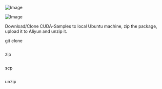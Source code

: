 
![Image](https://github.com/router-gao/cuda-demo/assets/144886373/dfaffd09-face-4bf2-a9f4-e54a80963c4d)


![Image](https://github.com/router-gao/cuda-demo/assets/144886373/bea04070-dc3b-43ee-9fa0-a18b9af7c0b6)



Download/Clone CUDA-Samples to local Ubuntu machine, zip the package, upload it to Aliyun and unzip it.

git clone

```shell

```

zip

```shell

```

scp

```shell

```

unzip

```shell

```

